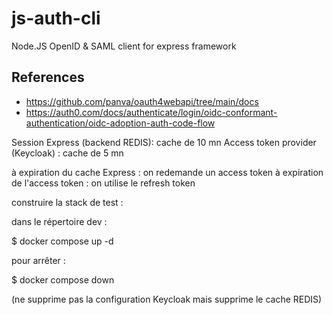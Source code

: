# js-auth-cli
Node.JS OpenID &amp; SAML client for express framework

## References 

- https://github.com/panva/oauth4webapi/tree/main/docs
- https://auth0.com/docs/authenticate/login/oidc-conformant-authentication/oidc-adoption-auth-code-flow


Session Express (backend REDIS): cache de 10 mn
Access token provider (Keycloak) : cache de 5 mn

à expiration du cache Express : on redemande un access token
à expiration de l'access token : on utilise le refresh token


construire la stack de test :

dans le répertoire dev : 

$ docker compose up -d

pour arrêter :

$ docker compose down

(ne supprime pas la configuration Keycloak mais supprime le cache REDIS)
